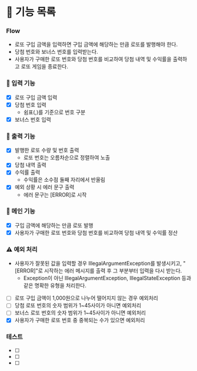 # 📝 기능 목록

### Flow
- 로또 구입 금액을 입력하면 구입 금액에 해당하는 만큼 로또를 발행해야 한다.
- 당첨 번호와 보너스 번호를 입력받는다.
- 사용자가 구매한 로또 번호와 당첨 번호를 비교하여 당첨 내역 및 수익률을 출력하고 로또 게임을 종료한다.


### 🔨 입력 기능
- [x] 로또 구입 금액 입력
- [x] 당첨 번호 입력
  - 쉼표(,)를 기준으로 번호 구분
- [x] 보너스 번호 입력
  <br>

### 🔨 출력 기능
- [x] 발행한 로또 수량 및 번호 출력
  - 로또 번호는 오름차순으로 정렬하여 노출
- [x] 당첨 내역 출력
- [x] 수익률 출력
  - 수익률은 소수점 둘째 자리에서 반올림
- [x] 예외 상황 시 에러 문구 출력
  - 에러 문구는 [ERROR]로 시작
    <br>


### 🔨 메인 기능
- [x] 구입 금액에 해당하는 만큼 로또 발행
- [x] 사용자가 구매한 로또 번호와 당첨 번호를 비교하여 당첨 내역 및 수익률 정산
  <br>

### ⚠️ 예외 처리
- 사용자가 잘못된 값을 입력할 경우 IllegalArgumentException를 발생시키고, "[ERROR]"로 시작하는 에러 메시지를 출력 후 그 부분부터 입력을 다시 받는다.
  - Exception이 아닌 IllegalArgumentException, IllegalStateException 등과 같은 명확한 유형을 처리한다.
- [ ] 로또 구입 금액이 1,000원으로 나누어 떨어지지 않는 경우 예외처리
- [ ] 당첨 로또 번호의 숫자 범위가 1~45사이가 아니면 예외처리
- [ ] 보너스 로또 번호의 숫자 범위가 1~45사이가 아니면 예외처리
- [x] 사용자가 구매한 로또 번호 중 중복되는 수가 있으면 예외처리
  
### 테스트
- [ ] 
- [ ] 
- [ ] 
